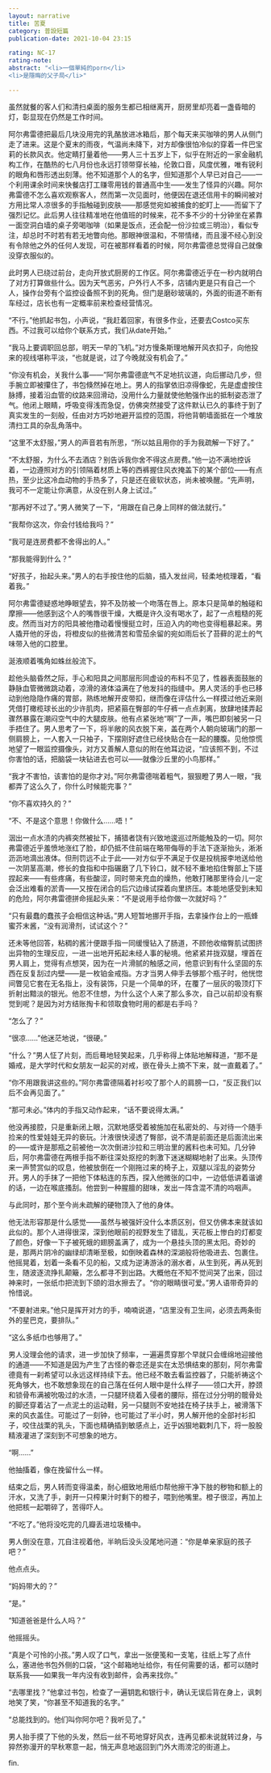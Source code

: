 ```yaml
---
layout: narrative
title: 苦夏
category: 普設短篇
publication-date: 2021-10-04 23:15

rating: NC-17
rating-note:
abstract: "<li>一個單純的porn</li>
<li>是隱晦的父子局</li>"

---
```


虽然就餐的客人们和清扫桌面的服务生都已相继离开，厨房里却亮着一盏昏暗的灯，彰显现在仍然是工作时间。

阿尔弗雷德把最后几块没用完的乳酪放进冰箱后，那个每天来买咖啡的男人从侧门走了进来。这是个夏末的雨夜，气温尚未降下，对方却像很怕冷似的穿着一件巴宝莉的长款风衣。他定睛打量着他——男人三十五岁上下，似乎在附近的一家金融机构工作，在酷热的七八月份也永远打领带穿长袖，伦敦口音，风度优雅，唯有锐利的眼角和唇形透出刻薄。他不知道那个人的名字，但知道那个人早已对自己——一个利用课余时间来快餐店打工赚零用钱的普通高中生——发生了怪异的兴趣。阿尔弗雷德不怎么喜欢观察客人，然而第一次见面时，他便因在退还信用卡的瞬间被对方用比常人凉很多的手指触碰到皮肤——那感觉宛如被捕食的蛇盯上——而留下了强烈记忆。此后男人往往精准地在他值班的时候来，花不多不少的十分钟坐在紧靠一面空洞白墙的桌子旁喝咖啡（如果是饭点，还会配一份沙拉或三明治），看似专注，却总时不时若有若无地瞥向他。那眼神很温和，不带情绪，而且漫不经心到没有令除他之外的任何人发现，可在被那样看着的时候，阿尔弗雷德总觉得自己就像没穿衣服似的。

此时男人已绕过前台，走向开放式厨房的工作区。阿尔弗雷德近乎在一秒内就明白了对方打算做些什么。因为天气恶劣，户外行人不多，店铺内更是只有自己一个人，操作台旁有个监控设备照不到的死角。但门是磨砂玻璃的，外面的街道不断有车经过，店长也有一定概率前来检查经营情况。

“不行。”他抓起书包，小声说，“我赶着回家，有很多作业，还要去Costco买东西。不过我可以给你个联系方式，我们从date开始。”

“我马上要调职回总部，明天一早的飞机。”对方慢条斯理地解开风衣扣子，向他投来的视线堪称平淡，“也就是说，过了今晚就没有机会了。”

“你没有机会，关我什么事——”阿尔弗雷德底气不足地抗议道，向后挪动几步，但手腕立即被攥住了，书包倏然掉在地上。男人的指掌依旧凉得像蛇，先是虚虚按住脉搏，接着沿血管的纹路来回滑动，没用什么力量就使他勉强作出的抵制姿态泄了气。他闭上眼睛，呼吸变得浅而急促，仿佛突然接受了这件默认已久的事终于到了真实发生的一刻般，任由对方巧妙地避开监控的范围，将他背朝墙面抵在一个堆放清扫工具的杂乱角落中。

“这里不太舒服，”男人的声音若有所思，“所以姑且用你的手为我疏解一下好了。”

“不太舒服，为什么不去酒店？别告诉我你舍不得这点房费。”他一边不满地控诉着，一边遵照对方的引领隔着材质上等的西裤握住风衣掩盖下的某个部位——有点热，至少比这冷血动物的手热多了，只是还在疲软状态，尚未被唤醒。“先声明，我可不一定能让你满意，从没在别人身上试过。”

“那再好不过了。”男人微笑了一下，“用跟在自己身上同样的做法就行。”

“我帮你这次，你会付钱给我吗？”

“我可是连房费都不舍得出的人。”

“那我能得到什么？”

“好孩子，抬起头来。”男人的右手按住他的后脑，插入发丝间，轻柔地梳理着，“看着我。”

阿尔弗雷德疑惑地睁眼望去，猝不及防被一个吻落在唇上。原本只是简单的触碰和摩擦——他感到这个人的嘴唇很干燥，大概是许久没有喝水了，起了一点粗糙的死皮。然而当对方的阳具被他撸动着慢慢挺立时，压迫入内的吻也变得粗暴起来。男人撬开他的牙齿，将橙皮似的些微清苦和雪茄余留的宛如雨后长了苔藓的泥土的气味带入他的口腔里。

涎液顺着嘴角如蛛丝般流下。

趁他头脑昏然之际，手心和阳具之间那层形同虚设的布料不见了，性器表面鼓胀的静脉血管微微跳动着，凉滑的液体溢满在了他发抖的指缝中。男人灵活的手也已移动到他隐隐作痛的胃部，熟练地解开皮带扣，继而像在评估什么一样摸过他近来刚凭借打橄榄球长出的少许肌肉，把紧箍在臀部的牛仔裤一点点剥离，放肆地揉弄起骤然暴露在潮闷空气中的大腿皮肤。他有点紧张地“啊”了一声，嘴巴即刻被另一只手捂住了。男人思考了一下，将半敞的风衣脱下来，盖在两个人朝向玻璃门的那一侧肩膀上，一人套入一只袖子，下摆刚好遮住已经快贴合在一起的腰腹。见他惊慌地望了一眼监控摄像头，对方又善解人意似的附在他耳边说，“应该照不到，不过你害怕的话，把脑袋一块钻进去也可以——就像沙丘里的小鸟那样。”

“我才不害怕，该害怕的是你才对。”阿尔弗雷德喘着粗气，狠狠瞪了男人一眼，“我都弄了这么久了，你什么时候能完事？”

“你不喜欢持久的？”

“不、不是这个意思！你做什么……唔！”

洇出一点水渍的内裤突然被扯下，捕猎者饶有兴致地逡巡过所能触及的一切。阿尔弗雷德近乎羞愤地涨红了脸，却仍抵不住前端在略带侮辱的手法下逐渐抬头，淅淅沥沥地滴出液体。但刑罚远不止于此——对方似乎不满足于仅是投桃报李地送给他一次阴茎高潮，修长的食指和中指碾磨了几下铃口，就不轻不重地掐住臀部上下搓捏起来——有些疼痛，有些酸涩，同时带来充血的燥热，他敢打赌那里待会儿一定会泛出难看的淤青——又按在闭合的后穴边缘试探着向里挤压。本能地感受到未知的危险，阿尔弗雷德拼命摇起头来：“不是说用手给你做一次就好吗？”

“只有最蠢的蠢孩子会相信这种话。”男人短暂地挪开手指，去拿操作台上的一瓶蜂蜜芥末酱，“没有润滑剂，试试这个？”

还未等他回答，粘稠的酱汁便跟手指一同缓慢钻入了肠道，不顾他收缩臀肌试图挤出异物的生理反应，一进一出地开拓起未经人事的秘境。他紧紧并拢双腿，埋首在男人肩上，觉得有点想哭，因为在一片滑腻的触感之间，他意识到有什么坚固的东西在反复刮过内壁——是一枚铂金戒指。方才当男人伸手去够那个瓶子时，他恍惚间瞥见它套在无名指上，没有装饰，只是一个简单的环，在覆了一层灰的吸顶灯下折射出黯淡的银光。他忍不住想，为什么这个人来了那么多次，自己以前却没有察觉到呢？是因为对方结账掏卡和领取食物时用的都是右手吗？

“怎么了？”

“很凉……”他迷茫地说，“很硬。”

“什么？”男人怔了片刻，而后蓦地轻笑起来，几乎称得上体贴地解释道，“那不是婚戒，是大学时代和女朋友一起买的对戒，嵌在骨头上摘不下来，就一直戴着了。”

“你不用跟我讲这些的。”阿尔弗雷德隔着衬衫咬了那个人的肩膀一口，“反正我们以后不会再见面了。”

“那可未必。”体内的手指又动作起来，“话不要说得太满。”

他没再接腔，只是重新闭上眼，沉默地感受着被施加在私密处的、与对待一个随手捡来的性爱娃娃无异的亵玩。汁液很快浸透了臀部，说不清是前面还是后面流出来的——或许是那瓶之前被他一次次倒进沙拉和三明治里的酱料也未可知。几分钟后，阿尔弗雷德在两根手指不断往深处抠挖的刺激下迷迷糊糊地射了出来。头顶传来一声赞赏似的叹息，他被放倒在一个刚拖过来的椅子上，双腿以淫乱的姿势分开。男人的手抹了一把他下体粘连的东西，探入他微张的口中，一边低低讲着谐谑的话，一边在喉底搔刮。他尝到一种腥膻的甜味，发出一阵含混不清的呜咽声。

与此同时，那个至今尚未疏解的硬物顶入了他的身体。

他无法形容那是什么感觉——虽然与被强奸没什么本质区别，但又仿佛本来就该如此似的。那个人进得很深，深到他眼前的视野发生了错乱，天花板上惨白的灯都变了颜色，好像一下子被死蛾的翅膀盖满了，成为一个悬挂头顶的黑太阳。奇妙的是，那两片阴冷的幽绿却清晰至极，如倒映着森林的深湖般将他吸进去、包裹住。他摇晃着，划着一条看不见的船，又成为逆涛游泳的溺水者，从生到死，再从死到生，随波逐流挣扎颠簸，怎么都寻不到出路。大概他在不知不觉间哭了出来，回过神来时，一张纸巾把流到下颌的泪水擦去了。“你的眼睛很可爱。”男人语带奇异的怜惜说。

“不要射进来。”他只是挥开对方的手，喃喃说道，“店里没有卫生间，必须去两条街外的星巴克，要排队。”

“这么多纸巾也够用了。”

男人没理会他的请求，进一步加快了频率，一遍遍贯穿那个早就只会缠绵地迎接他的通道——不知道是因为产生了古怪的眷恋还是实在太恐惧结束的那刻，阿尔弗雷德竟有一刹希望可以永远这样持续下去。他已经不敢去看监控器了，只能祈祷这个死角够大，也不敢想象现在的自己落在任何人眼中是什么样子——领口大开，脖颈和锁骨布满被吮吸过的水渍，一只腿环绕着入侵者的腰际，搭在过分分明的髋骨处的脚还穿着沾了一点泥土的运动鞋，另一只腿则不安地挂在椅子扶手上，被滑落下来的风衣盖住。可能过了一刻钟，也可能过了半小时，男人解开他的全部衬衫扣子，咬住战栗的乳头，下面也精确插到敏感点上，近乎凶狠地戳刺几下，将一股股精液灌进了深刻到不可想象的地方。

“啊……”

他抽搐着，像在挽留什么一样。

结束之后，男人转而变得温柔，耐心细致地用纸巾帮他擦干净下肢的秽物和额上的汗水，又洗了手，剥开一只榨果汁时剩下的橙子，喂到他嘴里。橙子很涩，再加上他把核一起嚼碎了，苦得吓人。

“不吃了。”他将没吃完的几瓣丢进垃圾桶中。

男人倒没在意，兀自注视着他，半晌后没头没尾地问道：“你是单亲家庭的孩子吧？”

他点点头。

“妈妈带大的？”

“是。”

“知道爸爸是什么人吗？”

他摇摇头。

“真是个可怜的小孩。”男人叹了口气，拿出一张便笺和一支笔，往纸上写了点什么，塞进他书包外侧的口袋，“这个邮箱地址给你，有任何需要的话，都可以随时联系我——如果我一年内没有收到邮件，会再来找你。”

“去哪里找？”他拿过书包，检查了一遍钥匙和银行卡，确认无误后背在身上，讽刺地笑了笑，“你甚至不知道我的名字。”

“总能找到的。他们叫你阿尔吧？我听见了。”

男人抬手摸了下他的头发，然后一丝不苟地穿好风衣，连再见都未说就转过身，与猝然弥漫开的早秋寒意一起，悄无声息地返回到门外大雨滂沱的街道上。

fin.
